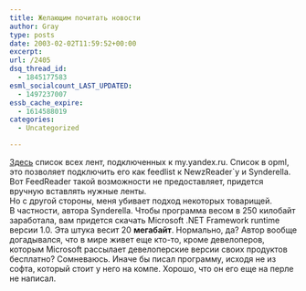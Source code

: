 ```yaml
---
title: Желающим почитать новости
author: Gray
type: posts
date: 2003-02-02T11:59:52+00:00
excerpt:
url: /2405
dsq_thread_id:
  - 1845177583
esml_socialcount_LAST_UPDATED:
  - 1497237007
essb_cache_expire:
  - 1614588019
categories:
  - Uncategorized

---
```








<a href="http://my.yandex.ru/rss.opml" target="_blank">Здесь</a> список всех лент, подключенных к&nbsp;my.yandex.ru. Список в&nbsp;opml, это позволяет подключить его как feedlist к&nbsp;NewzReader\`у и&nbsp;Synderella. Вот FeedReader такой возможности не предоставляет, придется вручную вставлять нужные ленты.  
Но с&nbsp;другой стороны, меня убивает подход некоторых товарищей. В&nbsp;частности, автора Synderella. Чтобы программа весом в&nbsp;250&nbsp;килобайт заработала, вам придется скачать Microsoft .NET Framework runtime версии 1.0. Эта штука весит 20&nbsp;**мегабайт**. Нормально, да? Автор вообще догадывался, что в&nbsp;мире живет еще <nobr>кто-то,</nobr> кроме девелоперов, которым Microsoft рассылает девелоперские версии своих продуктов бесплатно? Сомневаюсь. Иначе&nbsp;бы писал программу, исходя не из софта, который стоит у&nbsp;него на компе. Хорошо, что он его еще на перле не написал.